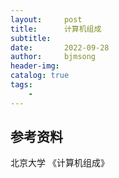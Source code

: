 ```yaml
---
layout:     post
title:      计算机组成
subtitle:   
date:       2022-09-28
author:     bjmsong
header-img: 
catalog: true
tags:
    - 
---
```

##


## 参考资料
北京大学 《计算机组成》


